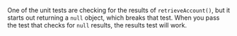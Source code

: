One of the unit tests are checking for the results of `retrieveAccount()`, but it starts out returning a `null`
object, which breaks that test. When you pass the test that checks for `null` results, the results test will work.
